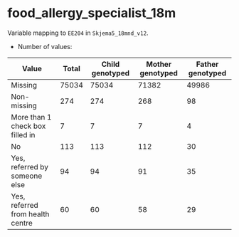 # food_allergy_specialist_18m
Variable mapping to `EE204` in `Skjema5_18mnd_v12`.
- Number of values:

| Value | Total | Child genotyped | Mother genotyped | Father genotyped |
| ----- | ----- | --------------- | ---------------- | ---------------- |
| Missing | 75034 | 75034 | 71382 | 49986 |
| Non-missing | 274 | 274 | 268 | 98 |
| More than 1 check box filled in | 7 | 7 | 7 |4 |
| No | 113 | 113 | 112 |30 |
| Yes, referred by someone else | 94 | 94 | 91 |35 |
| Yes, referred from health centre | 60 | 60 | 58 |29 |



